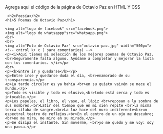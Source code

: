 Agrega aqui el código de la página de Octavio Paz en HTML Y CSS

     <h2>Poesía</h2>
    <h1>5 Poemas de Octavio Paz</h1>

    <img alt="logo de facebook" src="facebook.png">
    <img alt="logo de whatsappp"src="whatsapp.png">
    <br>
    <br>
    <img alt="Foto de Octavio Paz" src="octavio-paz.jpg" width="500px">
    <!-- cntrol k+ c ( para comentarios) -->
    <p><i>Aquí tienes mi selección de los mejores poemas de Octavio Paz. <br>Seguramente falta alguno. Ayúdame a completar y mejorar la lista con tus comentarios. </i></p>
    <br>
    <p><b>Entre ir y quedarse</b></p>
    <p>Entre irse y quedarse duda el día, <br>enamorado de su transparencia.</p>
    <p>La tarde circular es ya bahía <br>en su quieto vaivén se mece el mundo.</p>
    <p>Todo es visible y todo es elusivo,<br>todo está cerca y todo es intocable.</p>
    <p>Los papeles, el libro, el vaso, el lápiz <br>reposan a la sombra de sus nombres.<br>Latir del tiempo que en mi sien repite <br>la misma terca sílaba de sangre.<br>La luz hace del muro indiferente<br>un espectral teatro de reflejos.<br>En el centro de un ojo me descubro;<br>no me mira, me miro en su mirada.</p>
    <p>Se disipa el instante. Sin moverme, <br>yo me quedo y me voy: soy una pausa.</p>   
